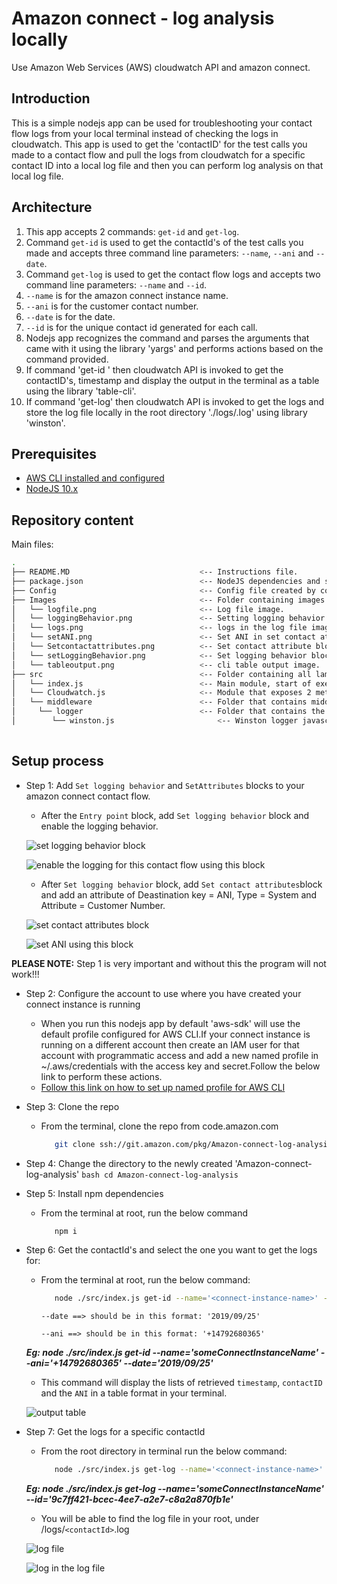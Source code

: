 # Amazon connect - log analysis locally

Use Amazon Web Services (AWS) cloudwatch API and amazon connect.

## Introduction
This is a simple nodejs app can be used for troubleshooting your contact flow logs from your local terminal instead of checking the logs in cloudwatch.
This app is used to get the 'contactID' for the test calls you made to a contact flow and pull the logs from cloudwatch for a specific contact ID into a local log file and then you can perform log analysis on that local log file.

## Architecture
   1. This app accepts 2 commands: `get-id` and `get-log`.
   2. Command `get-id` is used to get the contactId's of the test calls you made and accepts three command line parameters: `--name`, `--ani` and `--date`.
   3. Command `get-log` is used to get the contact flow logs and accepts two command line parameters: `--name` and `--id`.
   4. `--name` is for the amazon connect instance name.
   5. `--ani` is for the customer contact number.
   6. `--date` is for the date.
   7. `--id` is for the unique contact id generated for each call.
   8. Nodejs app recognizes the command and parses the arguments that came with it using the library 'yargs' and performs actions based on the command provided.
   9. If command 'get-id ' then cloudwatch API is invoked to get the contactID's, timestamp and display the output in the terminal as a table using the library 'table-cli'.
   10. If command 'get-log' then cloudwatch API is invoked to get the logs and store the log file locally in the root directory './logs/<contactId>.log' using library 'winston'.

## Prerequisites
* [AWS CLI installed and configured](https://docs.aws.amazon.com/cli/latest/userguide/cli-chap-configure.html)
* [NodeJS 10.x](https://nodejs.org/en/download/)

## Repository content

Main files:

```bash
.
├── README.MD                             <-- Instructions file.
├── package.json                          <-- NodeJS dependencies and scripts for SAM project.
├── Config                                <-- Config file created by code.amazon.com.
├── Images                                <-- Folder containing images for this readme.                                 
│   └── logfile.png                       <-- Log file image.
│   └── loggingBehavior.png               <-- Setting logging behavior image.
│   └── logs.png                          <-- logs in the log file image.                                 
│   └── setANI.png                        <-- Set ANI in set contact attribute image.
│   └── Setcontactattributes.png          <-- Set contact attribute block image.                                 
│   └── setLoggingBehavior.png            <-- Set logging behavior block image.
│   └── tableoutput.png                   <-- cli table output image.                                        
├── src                                   <-- Folder containing all lambda functions for this project.
│   └── index.js                          <-- Main module, start of execution.                                           
│   └── Cloudwatch.js                     <-- Module that exposes 2 methods to get the contactID and get the logs.
│   └── middleware                        <-- Folder that contains middleware.
│     └── logger                          <-- Folder that contains the logger middleware.
│        └── winston.js                       <-- Winston logger javascript.
 

```
## Setup process

* Step 1: Add `Set logging behavior` and `SetAttributes` blocks to your amazon connect contact flow.
   * After the `Entry point` block, add `Set logging behavior` block and enable the logging behavior. 

   ![set logging behavior block](./images/setLoggingBehavior.png)

   ![enable the logging for this contact flow using this block](./images/loggingBehavior.png)


   * After `Set logging behavior` block, add `Set contact attributes`block and add an attribute of Deastination key = ANI, Type = System and Attribute = Customer Number.

   ![set contact attributes block](./images/Setcontactattributes.png)

   ![set ANI using this block](./images/setANI.png)

**PLEASE NOTE:** Step 1 is very important and without this the program will not work!!!

* Step 2: Configure the account to use where you have created your connect instance is running
   * When you run this nodejs app by default 'aws-sdk' will use the default profile configured for AWS CLI.If your connect instance is running on a different account then create an IAM user for that account with programmatic access and add a new named profile in ~/.aws/credentials with the access key and secret.Follow the below link to perform these actions.
   * [Follow this link on how to set up named profile for AWS CLI](https://docs.aws.amazon.com/cli/latest/userguide/cli-configure-profiles.html)

* Step 3: Clone the repo
   * From the terminal, clone the repo from code.amazon.com
      ```bash
         git clone ssh://git.amazon.com/pkg/Amazon-connect-log-analysis
      ```
* Step 4: Change the directory to the newly created 'Amazon-connect-log-analysis'
      ```bash
         cd Amazon-connect-log-analysis
      ```
* Step 5: Install npm dependencies
   * From the terminal at root, run the below command
      ```bash
         npm i
      ```

* Step 6: Get the contactId's and select the one you want to get the logs for:
   * From the terminal at root, run the below command:
      ```bash
         node ./src/index.js get-id --name='<connect-instance-name>' --ani='<customer number>' --date='<date>'
      ```
      `--date ==> should be in this format: '2019/09/25'`

      `--ani ==> should be in this format: '+14792680365'`

   ***Eg: node ./src/index.js get-id --name='someConnectInstanceName' --ani='+14792680365' --date='2019/09/25'***

   * This command will display the lists of retrieved `timestamp`, `contactID` and the `ANI` in a table format in your terminal.
   
   ![output table](./images/tableoutput.png)
 
* Step 7: Get the logs for a specific contactId
   *  From the root directory in terminal run the below command:
      ```bash
         node ./src/index.js get-log --name='<connect-instance-name>' --id='<contactID selected from the previous run of get-id command>'
      ```
   ***Eg: node ./src/index.js get-log --name='someConnectInstanceName' --id='9c7ff421-bcec-4ee7-a2e7-c8a2a870fb1e'***

   *  You will be able to find the log file in your root, under /logs/`<contactId>`.log

   ![log file](./images/logfile.png)

   ![log in the log file](./images/logs.png)